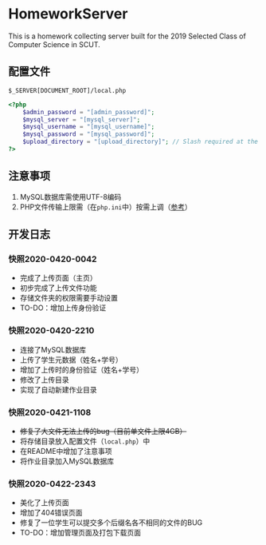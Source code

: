 # HomeworkServer

This is a homework collecting server built for the 2019 Selected Class of Computer Science in SCUT.

## 配置文件

`$_SERVER[DOCUMENT_ROOT]/local.php`

```php
<?php
	$admin_password = "[admin_password]";
	$mysql_server = "[mysql_server]";
	$mysql_username = "[mysql_username]";
	$mysql_password = "[mysql_password]";
	$upload_directory = "[upload_directory]"; // Slash required at the end
?>
```

## 注意事项

1. MySQL数据库需使用UTF-8编码
2. PHP文件传输上限需（在`php.ini`中）按需上调（[参考](https://www.php.cn/php-ask-430566.html)）

## 开发日志

### 快照2020-0420-0042

- 完成了上传页面（主页）
- 初步完成了上传文件功能
- 存储文件夹的权限需要手动设置
- TO-DO：增加上传身份验证

### 快照2020-0420-2210

- 连接了MySQL数据库
- 上传了学生元数据（姓名+学号）
- 增加了上传时的身份验证（姓名+学号）
- 修改了上传目录
- 实现了自动新建作业目录

### 快照2020-0421-1108

- ~~修复了大文件无法上传的bug（目前单文件上限4GB）~~
- 将存储目录放入配置文件（`local.php`）中
- 在README中增加了注意事项
- 将作业目录加入MySQL数据库

### 快照2020-0422-2343

- 美化了上传页面
- 增加了404错误页面
- 修复了一位学生可以提交多个后缀名各不相同的文件的BUG
- TO-DO：增加管理页面及打包下载页面
